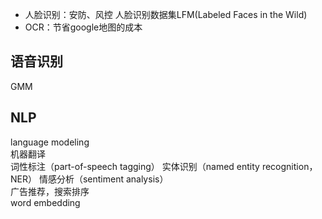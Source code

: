 - 人脸识别：安防、风控
人脸识别数据集LFM(Labeled Faces in the Wild)
- OCR：节省google地图的成本


## 语音识别
GMM

## NLP
language modeling  
机器翻译  
词性标注（part-of-speech tagging）
实体识别（named entity recognition，NER）
情感分析（sentiment analysis）  
广告推荐，搜索排序  
word embedding
